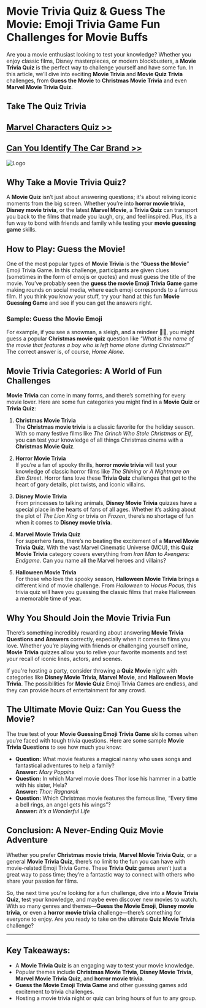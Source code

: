 # Movie Trivia Quiz & Guess The Movie: Emoji Trivia Game Fun Challenges for Movie Buffs

Are you a movie enthusiast looking to test your knowledge? Whether you enjoy classic films, Disney masterpieces, or modern blockbusters, a **Movie Trivia Quiz** is the perfect way to challenge yourself and have some fun. In this article, we’ll dive into exciting **Movie Trivia** and **Movie Quiz Trivia** challenges, from **Guess the Movie** to **Christmas Movie Trivia** and even **Marvel Movie Trivia Quiz**.


## Take The Quiz Trivia
## [Marvel Characters Quiz >>](https://examtiper.com/marvel/)

## [Can You Identify The Car Brand >>](https://examtiper.com/can-you-identify-the-car-brand/)

![Logo](https://matfire.com/wp-content/uploads/2025/01/Logo-2.jpg)

## Why Take a Movie Trivia Quiz?

A **Movie Quiz** isn’t just about answering questions; it's about reliving iconic moments from the big screen. Whether you’re into **horror movie trivia**, **Disney movie trivia**, or the latest **Marvel Movie**, a **Trivia Quiz** can transport you back to the films that made you laugh, cry, and feel inspired. Plus, it’s a fun way to bond with friends and family while testing your **movie guessing game** skills.

## How to Play: Guess the Movie!

One of the most popular types of **Movie Trivia** is the “**Guess the Movie**” Emoji Trivia Game. In this challenge, participants are given clues (sometimes in the form of emojis or quotes) and must guess the title of the movie. You’ve probably seen the **guess the movie Emoji Trivia Game** game making rounds on social media, where each emoji corresponds to a famous film. If you think you know your stuff, try your hand at this fun **Movie Guessing Game** and see if you can get the answers right.

### Sample: Guess the Movie Emoji

For example, if you see a snowman, a sleigh, and a reindeer 🦌🎅, you might guess a popular **Christmas movie quiz** question like *"What is the name of the movie that features a boy who is left home alone during Christmas?"* The correct answer is, of course, *Home Alone*.

## Movie Trivia Categories: A World of Fun Challenges

**Movie Trivia** can come in many forms, and there’s something for every movie lover. Here are some fun categories you might find in a **Movie Quiz** or **Trivia Quiz**:

1. **Christmas Movie Trivia**  
   The **Christmas movie trivia** is a classic favorite for the holiday season. With so many festive films like *The Grinch Who Stole Christmas* or *Elf*, you can test your knowledge of all things Christmas cinema with a **Christmas Movie Quiz**.

2. **Horror Movie Trivia**  
   If you’re a fan of spooky thrills, **horror movie trivia** will test your knowledge of classic horror films like *The Shining* or *A Nightmare on Elm Street*. Horror fans love these **Trivia Quiz** challenges that get to the heart of gory details, plot twists, and iconic villains.

3. **Disney Movie Trivia**  
   From princesses to talking animals, **Disney Movie Trivia** quizzes have a special place in the hearts of fans of all ages. Whether it’s asking about the plot of *The Lion King* or trivia on *Frozen*, there’s no shortage of fun when it comes to **Disney movie trivia**. 

4. **Marvel Movie Trivia Quiz**  
   For superhero fans, there’s no beating the excitement of a **Marvel Movie Trivia Quiz**. With the vast Marvel Cinematic Universe (MCU), this **Quiz Movie Trivia** category covers everything from *Iron Man* to *Avengers: Endgame*. Can you name all the Marvel heroes and villains?

5. **Halloween Movie Trivia**  
   For those who love the spooky season, **Halloween Movie Trivia** brings a different kind of movie challenge. From *Halloween* to *Hocus Pocus*, this trivia quiz will have you guessing the classic films that make Halloween a memorable time of year.

## Why You Should Join the Movie Trivia Fun

There’s something incredibly rewarding about answering **Movie Trivia Questions and Answers** correctly, especially when it comes to films you love. Whether you’re playing with friends or challenging yourself online, **Movie Trivia** quizzes allow you to relive your favorite moments and test your recall of iconic lines, actors, and scenes.

If you're hosting a party, consider throwing a **Quiz Movie** night with categories like **Disney Movie Trivia**, **Marvel Movie**, and **Halloween Movie Trivia**. The possibilities for **Movie Quiz** Emoji Trivia Games are endless, and they can provide hours of entertainment for any crowd.

## The Ultimate Movie Quiz: Can You Guess the Movie?

The true test of your **Movie Guessing Emoji Trivia Game** skills comes when you’re faced with tough trivia questions. Here are some sample **Movie Trivia Questions** to see how much you know:

- **Question:** What movie features a magical nanny who uses songs and fantastical adventures to help a family?  
  **Answer:** *Mary Poppins*  
- **Question:** In which Marvel movie does Thor lose his hammer in a battle with his sister, Hela?  
  **Answer:** *Thor: Ragnarok*  
- **Question:** Which Christmas movie features the famous line, “Every time a bell rings, an angel gets his wings”?  
  **Answer:** *It’s a Wonderful Life*

## Conclusion: A Never-Ending Quiz Movie Adventure

Whether you prefer **Christmas movie trivia**, **Marvel Movie Trivia Quiz**, or a general **Movie Trivia Quiz**, there’s no limit to the fun you can have with movie-related Emoji Trivia Game. These **Trivia Quiz** games aren’t just a great way to pass time; they’re a fantastic way to connect with others who share your passion for films.

So, the next time you're looking for a fun challenge, dive into a **Movie Trivia Quiz**, test your knowledge, and maybe even discover new movies to watch. With so many genres and themes—**Guess the Movie Emoji**, **Disney movie trivia**, or even a **horror movie trivia** challenge—there’s something for everyone to enjoy. Are you ready to take on the ultimate **Quiz Movie Trivia** challenge?

---

## Key Takeaways:
- A **Movie Trivia Quiz** is an engaging way to test your movie knowledge.
- Popular themes include **Christmas Movie Trivia**, **Disney Movie Trivia**, **Marvel Movie Trivia Quiz**, and **horror movie trivia**.
- **Guess the Movie Emoji Trivia Game** and other guessing games add excitement to trivia challenges.
- Hosting a movie trivia night or quiz can bring hours of fun to any group.
